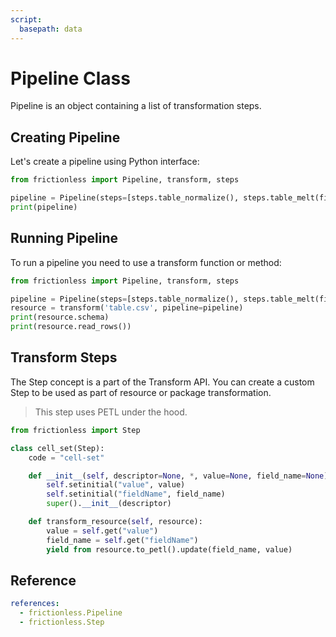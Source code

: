 ```yaml
---
script:
  basepath: data
---
```


# Pipeline Class

Pipeline is an object containing a list of transformation steps.

## Creating Pipeline

Let's create a pipeline using Python interface:

```python script tabs=Python
from frictionless import Pipeline, transform, steps

pipeline = Pipeline(steps=[steps.table_normalize(), steps.table_melt(field_name='name')])
print(pipeline)
```

## Running Pipeline

To run a pipeline you need to use a transform function or method:

```python script tabs=Python
from frictionless import Pipeline, transform, steps

pipeline = Pipeline(steps=[steps.table_normalize(), steps.table_melt(field_name='name')])
resource = transform('table.csv', pipeline=pipeline)
print(resource.schema)
print(resource.read_rows())
```

## Transform Steps

The Step concept is a part of the Transform API. You can create a custom Step to be used as part of resource or package transformation.

> This step uses PETL under the hood.

```python title="Python"
from frictionless import Step

class cell_set(Step):
    code = "cell-set"

    def __init__(self, descriptor=None, *, value=None, field_name=None):
        self.setinitial("value", value)
        self.setinitial("fieldName", field_name)
        super().__init__(descriptor)

    def transform_resource(self, resource):
        value = self.get("value")
        field_name = self.get("fieldName")
        yield from resource.to_petl().update(field_name, value)
```

## Reference

```yaml reference
references:
  - frictionless.Pipeline
  - frictionless.Step
```
